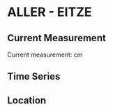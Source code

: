 # ALLER - EITZE

## Current Measurement

Current measurement: <Value topic="rivers/pegel-online/ALLER/EITZE/measurementValue"/> cm

## Time Series

<TimeSeries topic="rivers/pegel-online/ALLER/EITZE/measurementValue" period="week" />

## Location

<WorldMap>
  <Marker lat="52.90406544743417" lon="9.276769435375872" labelTopic="rivers/pegel-online/ALLER/EITZE" />
</WorldMap>
